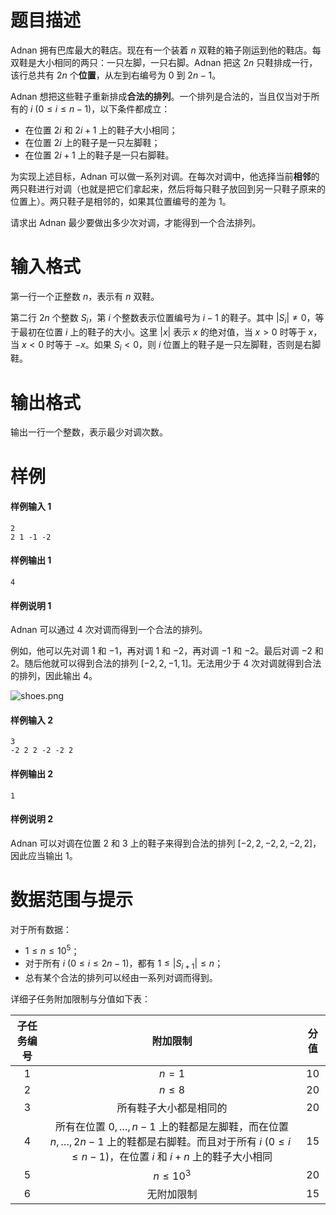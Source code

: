 
# 题目描述

Adnan 拥有巴库最大的鞋店。现在有一个装着 $n$ 双鞋的箱子刚运到他的鞋店。每双鞋是大小相同的两只：一只左脚，一只右脚。Adnan 把这 $2n$ 只鞋排成一行，该行总共有 $2n$ 个**位置**，从左到右编号为 $0$ 到 $2n-1$。

Adnan 想把这些鞋子重新排成**合法的排列**。一个排列是合法的，当且仅当对于所有的 $i\ (0\le i\le n-1)$，以下条件都成立：
- 在位置 $2i$ 和 $2i+1$ 上的鞋子大小相同；
- 在位置 $2i$ 上的鞋子是一只左脚鞋；
- 在位置 $2i+1$ 上的鞋子是一只右脚鞋。

为实现上述目标，Adnan 可以做一系列对调。在每次对调中，他选择当前**相邻**的两只鞋进行对调（也就是把它们拿起来，然后将每只鞋子放回到另一只鞋子原来的位置上）。两只鞋子是相邻的，如果其位置编号的差为 $1$。

请求出 Adnan 最少要做出多少次对调，才能得到一个合法排列。

# 输入格式

第一行一个正整数 $n$，表示有 $n$ 双鞋。

第二行 $2n$ 个整数 $S_i$，第 $i$ 个整数表示位置编号为 $i-1$ 的鞋子。其中 $|S_i|\neq 0$，等于最初在位置 $i$ 上的鞋子的大小。这里 $|x|$ 表示 $x$ 的绝对值，当 $x>0$ 时等于 $x$，当 $x<0$ 时等于 $-x$。如果 $S_i<0$，则 $i$ 位置上的鞋子是一只左脚鞋，否则是右脚鞋。

# 输出格式

输出一行一个整数，表示最少对调次数。

# 样例

#### 样例输入 1
```plain
2
2 1 -1 -2
```
#### 样例输出 1
```plain
4
```
#### 样例说明 1
Adnan 可以通过 $4$ 次对调而得到一个合法的排列。

例如，他可以先对调 $1$ 和 $-1$，再对调 $1$ 和 $-2$，再对调 $-1$ 和 $-2$。最后对调 $-2$ 和 $2$。随后他就可以得到合法的排列 $[-2,2,-1,1]$。无法用少于 $4$ 次对调就得到合法的排列，因此输出 $4$。

![shoes.png](source/loj/3175/img/aHR0cHM6Ly9sb2otaW1nLnVweXVuLm1lbmNpLm1lbXNldDAuY24vMjAxOS8wOC8wOS81ZDRkNGI1NzhmOTM0LnBuZw==.png)

#### 样例输入 2
```plain
3
-2 2 2 -2 -2 2
```
#### 样例输出 2
```plain
1
```
#### 样例说明 2
Adnan 可以对调在位置 $2$ 和 $3$ 上的鞋子来得到合法的排列 $[-2, 2, -2, 2, -2, 2]$，因此应当输出 $1$。

# 数据范围与提示

对于所有数据：
- $1\le n\le 10^5$；
- 对于所有 $i\ (0\le i\le 2n-1)$，都有 $1\le |S_{i+1}|\le n$；
- 总有某个合法的排列可以经由一系列对调而得到。

详细子任务附加限制与分值如下表：

| 子任务编号 |                           附加限制                           | 分值 |
| :--------: | :----------------------------------------------------------: | :--: |
|    $1$     |                            $n=1$                             | $10$ |
|    $2$     |                           $n\le 8$                           | $20$ |
|    $3$     |                    所有鞋子大小都是相同的                    | $20$ |
|    $4$     | 所有在位置 $0,\ldots,n-1$ 上的鞋都是左脚鞋，而在位置 $n,\ldots,2n-1$ 上的鞋都是右脚鞋。而且对于所有 $i\ (0\le i\le n-1)$，在位置 $i$ 和 $i+n$ 上的鞋子大小相同 | $15$ |
|    $5$     |                         $n\le 10^3$                          | $20$ |
|    $6$     |                          无附加限制                          | $15$ |



